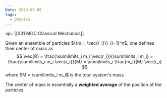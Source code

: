 ```yaml
---
Date: 2023-07-05
tags:
  - physics
---
```

up:: [[031 MOC Classical Mechanics]]

Given an ensemble of particles $\{m_i, \vec{r_i}\}_{i=1}^n$, one defines their center of mass as 
$$
\vec{R} = \frac{\sum\limits_i m_i \vec{r_i}}{\sum\limits_i m_i} = \frac{\sum\limits_i m_i \vec{r_i}}{M} = \sum\limits_i \frac{m_i}{M} \vec{r_i}
$$
where $M = \sum\limits_i m_i$ is the total system's mass. 

The center of mass is essentially a **weighted average** of the position of the particles.
